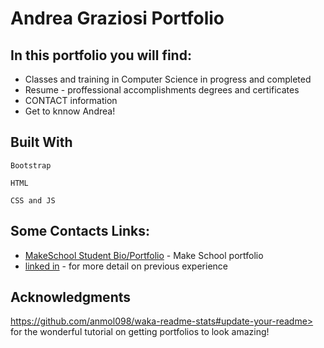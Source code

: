 # Andrea Graziosi Portfolio

## In this portfolio you will find:
* Classes and training in Computer Science in progress and completed
* Resume - proffessional accomplishments degrees and certificates
* CONTACT information
* Get to knnow Andrea!  

## Built With


```
Bootstrap
```

```
HTML
```

```
CSS and JS
```

## Some Contacts Links:

* [MakeSchool Student Bio/Portfolio](https://www.makeschool.com/portfolio/andrea-graziosi) - Make School portfolio 
* [linked in](https://www.linkedin.com/in/andrea-g-graziosi/) - for more detail on previous experience



## Acknowledgments
https://github.com/anmol098/waka-readme-stats#update-your-readme> for the wonderful tutorial on getting portfolios to look amazing!


<!--START_SECTION:waka-->

<!-- name: Andrea in Code

on:
  schedule:
    # Runs at 12am IST
    - cron: '30 18 * * *'
  workflow_dispatch:
jobs:
  update-readme:
    name: Update Readme with Metrics
    runs-on: ubuntu-latest
    steps:
      - uses: https://github.com/AndreaGraziosi/AndreaGraziosi.github.io.git@main
        with:
          WAKATIME_API_KEY: ${{ secrets.WAKATIME_API_KEY }}
          GH_TOKEN: ${{ secrets.GH_TOKEN }}

- uses: https://github.com/AndreaGraziosi/AndreaGraziosi.github.io.git@main
        with:
          WAKATIME_API_KEY: ${{ secrets.WAKATIME_API_KEY }}
          GH_TOKEN: ${{ secrets.GH_TOKEN }}
          SHOW_OS: "False"
          SHOW_PROJECTS: "False" -->
<!--END_SECTION:waka-->
<!--author https://github.com/anmol098/waka-readme-stats#update-your-readme>
